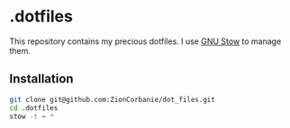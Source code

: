 # .dotfiles

This repository contains my precious dotfiles. I use [GNU Stow](https://www.gnu.org/software/stow/) to manage them.

## Installation

```bash
git clone git@github.com:ZionCorbanie/dot_files.git
cd .dotfiles
stow -t ~ *
```
